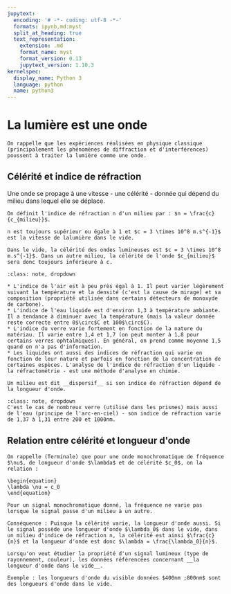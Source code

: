 ```yaml
---
jupytext:
  encoding: '# -*- coding: utf-8 -*-'
  formats: ipynb,md:myst
  split_at_heading: true
  text_representation:
    extension: .md
    format_name: myst
    format_version: 0.13
    jupytext_version: 1.10.3
kernelspec:
  display_name: Python 3
  language: python
  name: python3
---
```

# La lumière est une onde

````{margin}
On rappelle que les expériences réalisées en physique classique (principalement les phénomènes de diffraction et d'interférences) poussent à traiter la lumière comme une onde.
````

## Célérité et indice de réfraction

Une onde se propage à une vitesse - une célérité - donnée qui dépend du milieu dans lequel elle se déplace.

````{important} __Définition : Indice de réfraction__
On définit l'indice de réfraction n d'un milieu par : $n = \frac{c}{c_{milieu}}$.

n est toujours supérieur ou égale à 1 et $c = 3 \times 10^8 m.s^{-1}$ est la vitesse de lalumière dans le vide.
````
````{sidebar} Célérité et milieu
Dans le vide, la célérité des ondes lumineuses est $c = 3 \times 10^8 m.s^{-1}$. Dans un autre milieu, la célérité de l'onde $c_{milieu}$ sera donc toujours inférieure à c.
````

````{admonition} Exemple - Indices de réfraction : valeurs
:class: note, dropdown

* L'indice de l'air est à peu près égal à 1. Il peut varier légèrement suivant la température et la densité (c'est la cause de mirage) et sa composition (propriété utilisée dans certains détecteurs de monoxyde de carbone).
* L'indice de l'eau liquide est d'environ 1,3 à température ambiante. Il a tendance à diminuer avec la température (mais la valeur donnée reste correcte entre 0$\circ$C et 100$\circ$C).
* L'indice du verre varie fortement en fonction de la nature du matériau. Il varie entre 1,4 et 1,7 (on peut monter à 1,8 pour certains verres ophtalmiques). En général, on prend comme moyenne 1,5 quand on n'a pas d'information.
* Les liquides ont aussi des indices de réfraction qui varie en fonction de leur nature et parfois en fonction de la concentration de certaines espèces. L'analyse de l'indice de réfraction d'un liquide - la réfractométrie - est une méthode d'analyse en chimie.
````

````{important} __Définition : Milieu dispersif__
Un milieu est dit __dispersif__ si son indice de réfraction dépend de la longueur d'onde.
````

````{admonition} Exemple - Exemple de milieux dispersifs.
:class: note, dropdown
C'est le cas de nombreux verre (utilisé dans les prismes) mais aussi de l'eau (principe de l'arc-en-ciel) - son indice de réfraction varie de 1,37 à 1,31 entre 200 et 1000nm.
````

## Relation entre célérité et longueur d'onde

````{important} __Fondamental : Relation fréquence-longueur d'onde__
On rappelle (Terminale) que pour une onde monochromatique de fréquence $\nu$, de longueur d'onde $\lambda$ et de célérité $c_0$, on la relation :

\begin{equation}
\lambda \nu = c_0
\end{equation}
````

````{dropdown} La fréquence ne varie pas
Pour un signal monochromatique donné, la fréquence ne varie pas lorsque le signal passe d'un milieu à un autre.

Conséquence : Puisque la célérité varie, la longueur d'onde aussi. Si le signal possède une longueur d'onde $\lambda_0$ dans le vide, dans un milieu d'indice de réfraction n, la célérité est ainsi $\frac{c}{n}$ et la longueur d'onde est donc $\lambda = \frac{\lambda_0}{n}$.

Lorsqu'on veut étudier la propriété d'un signal lumineux (type de rayonnement, couleur), les données référencées concernant __la longueur d'onde dans le vide__.

Exemple : les longueurs d'onde du visible données $400nm ;800nm$ sont des longueurs d'onde dans le vide.
````

